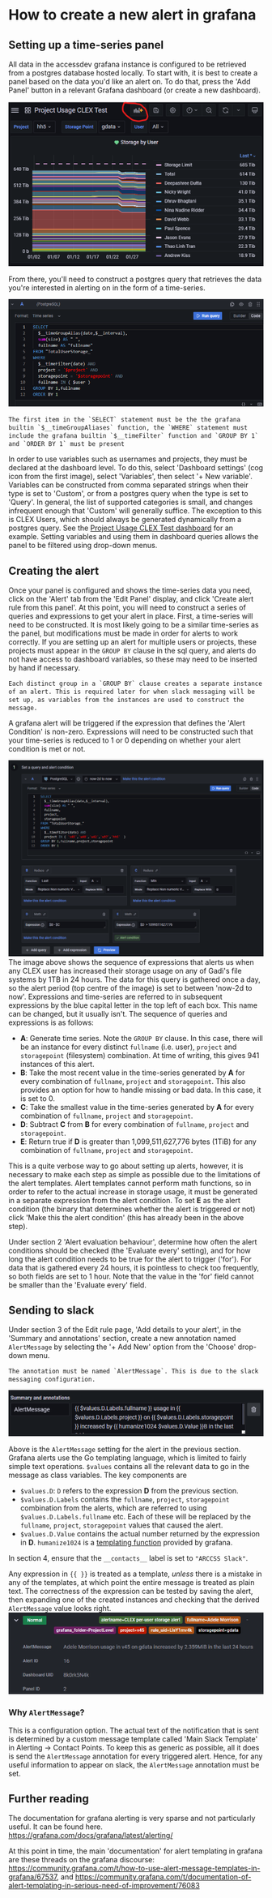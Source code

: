 # How to create a new alert in grafana

## Setting up a time-series panel

All data in the accessdev grafana instance is configured to be retrieved from a postgres database hosted locally. To start with, it is best to create a panel based on the data you'd like an alert on. To do that, press the 'Add Panel' button in a relevant Grafana dashboard (or create a new dashboard).

![new-panel-button](../Images/new-panel-button.png)

From there, you'll need to construct a postgres query that retrieves the data you're interested in alerting on in the form of a time-series. 

![time-series-query](../Images/grafana-timeseries-query.png)
```{note}
The first item in the `SELECT` statement must be the the grafana builtin `$__timeGroupAliases` function, the `WHERE` statement must include the grafana builtin `$__timeFilter` function and `GROUP BY 1` and `ORDER BY 1` must be present
```

In order to use variables such as usernames and projects, they must be declared at the dashboard level. To do this, select 'Dashboard settings' (cog icon from the first image), select 'Variables', then select '+ New variable'. Variables can be constructed from comma separated strings when their type is set to 'Custom', or from a postgres query when the type is set to 'Query'. In general, the list of supported categories is small, and changes infrequent enough that 'Custom' will generally suffice. The exception to this is CLEX Users, which should always be generated dynamically from a postgres query. See the [Project Usage CLEX Test dashboard](https://accessdev.nci.org.au/grafana/d/8k0rk5N4k/project-usage-clex-test?orgId=1) for an example. Setting variables and using them in dashboard queries allows the panel to be filtered using drop-down menus.

## Creating the alert
Once your panel is configured and shows the time-series data you need, click on the 'Alert' tab from the 'Edit Panel' display, and click 'Create alert rule from this panel'. At this point, you will need to construct a series of queries and expressions to get your alert in place. First, a time-series will need to be constructed. It is most likely going to be a similar time-series as the panel, but modifications must be made in order for alerts to work correctly. If you are setting up an alert for multiple users or projects, these projects must appear in the `GROUP BY` clause in the sql query, and alerts do not have access to dashboard variables, so these may need to be inserted by hand if necessary.

```{note}
Each distinct group in a `GROUP BY` clause creates a separate instance of an alert. This is required later for when slack messaging will be set up, as variables from the instances are used to construct the message.
```

A grafana alert will be triggered if the expression that defines the 'Alert Condition' is non-zero. Expressions will need to be constructed such that your time-series is reduced to 1 or 0 depending on whether your alert condition is met or not.

![grafana-alert-condition](../Images/grafana-alert-condition.png)
The image above shows the sequence of expressions that alerts us when any CLEX user has increased their storage usage on any of Gadi's file systems by 1TB in 24 hours. The data for this query is gathered once a day, so the alert period (top centre of the image) is set to between 'now-2d to now'. Expressions and time-series are referred to in subsequent expressions by the blue capital letter in the top left of each box. This name can be changed, but it usually isn't. The sequence of queries and expressions is as follows:

* **A**: Generate time series. Note the `GROUP BY` clause. In this case, there will be an instance for every distinct `fullname` (i.e. user), `project` and `storagepoint` (filesystem) combination. At time of writing, this gives 941 instances of this alert.
* **B**: Take the most recent value in the time-series generated by **A** for every combination of `fullname`, `project` and `storagepoint`. This also provides an option for how to handle missing or bad data. In this case, it is set to 0.
* **C**: Take the smallest value in the time-series generated by **A** for every combination of `fullname`, `project` and `storagepoint`.
* **D**: Subtract **C** from **B** for every combination of `fullname`, `project` and `storagepoint`.
* **E**: Return true if **D** is greater than 1,099,511,627,776 bytes (1TiB) for any combination of `fullname`, `project` and `storagepoint`.

This is a quite verbose way to go about setting up alerts, however, it is necessary to make each step as simple as possible due to the limitations of the alert templates. Alert templates cannot perform math functions, so in order to refer to the actual increase in storage usage, it must be generated in a separate expression from the alert condition. To set **E** as the alert condition (the binary that determines whether the alert is triggered or not) click 'Make this the alert condition' (this has already been in the above step).

Under section 2 'Alert evaluation behaviour', determine how often the alert conditions should be checked (the 'Evaluate every' setting), and for how long the alert condition needs to be true for the alert to trigger ('for'). For data that is gathered every 24 hours, it is pointless to check too frequently, so both fields are set to 1 hour. Note that the value in the 'for' field cannot be smaller than the 'Evaluate every' field.

## Sending to slack
Under section 3 of the Edit rule page, 'Add details to your alert', in the 'Summary and annotations' section, create a new annotation named `AlertMessage` by selecting the '+ Add New' option from the 'Choose' drop-down menu.
```{note}
The annotation must be named `AlertMessage`. This is due to the slack messaging configuration.
```
![grafana-alert-message](../Images/grafana-alert-message.png)

Above is the `AlertMessage` setting for the alert in the previous section. Grafana alerts use the Go templating language, which is limited to fairly simple text operations. `$values` contains all the relevant data to go in the message as class variables. The key components are
* `$values.D`: `D` refers to the expression **D** from the previous section. 
* `$values.D.Labels` contains the `fullname`, `project`, `storagepoint` combination from the alerts, which are referred to using `$values.D.Labels.fullname` etc. Each of these will be replaced by the `fullname`, `project`, `storagepoint` values that caused the alert. 
* `$values.D.Value` contains the actual number returned by the expression in **D**. `humanize1024` is a [templating function](https://grafana.com/docs/grafana/latest/alerting/fundamentals/annotation-label/example-template-functions/) provided by grafana.

In section 4, ensure that the `__contacts__` label is set to `"ARCCSS Slack"`.

Any expression in `{{ }}` is treated as a template, *unless* there is a mistake in any of the templates, at which point the entire message is treated as plain text. The correctness of the expression can be tested by saving the alert, then expanding one of the created instances and checking that the derived `AlertMessage` value looks right.
![grafana-check-message](../Images/grafana-check-message.png)

### Why `AlertMessage`?
This is a configuration option. The actual text of the notification that is sent is determined by a custom message template called 'Main Slack Template' in Alerting &rarr; Contact Points. To keep this as generic as possible, all it does is send the `AlertMessage` annotation for every triggered alert. Hence, for any useful information to appear on slack, the `AlertMessage` annotation must be set.

## Further reading
The documentation for grafana alerting is very sparse and not particularly useful. It can be found here. https://grafana.com/docs/grafana/latest/alerting/

At this point in time, the main 'documentation' for alert templating in grafana are these threads on the grafana discourse: https://community.grafana.com/t/how-to-use-alert-message-templates-in-grafana/67537, and https://community.grafana.com/t/documentation-of-alert-templating-in-serious-need-of-improvement/76083
